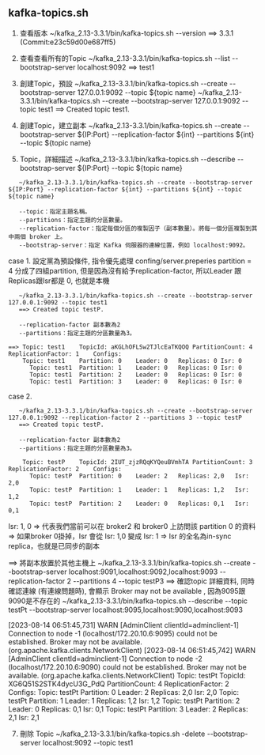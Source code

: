 ## kafka-topics.sh

1. 查看版本
   ~/kafka_2.13-3.3.1/bin/kafka-topics.sh --version
   ==> 3.3.1 (Commit:e23c59d00e687ff5)
   
2. 查看查看所有的Topic
   ~/kafka_2.13-3.3.1/bin/kafka-topics.sh --list --bootstrap-server localhost:9092
   ==> test1
   
3. 創建Topic，預設
   ~/kafka_2.13-3.3.1/bin/kafka-topics.sh --create --bootstrap-server 127.0.0.1:9092 --topic ${topic name}
   ~/kafka_2.13-3.3.1/bin/kafka-topics.sh --create --bootstrap-server 127.0.0.1:9092 --topic test1
   ==> Created topic test1.

4. 創建Topic，建立副本
~/kafka_2.13-3.3.1/bin/kafka-topics.sh --create --bootstrap-server ${IP:Port} --replication-factor ${int} --partitions ${int} --topic ${topic name}

5. Topic，詳細描述
~/kafka_2.13-3.3.1/bin/kafka-topics.sh --describe --bootstrap-server ${IP:Port}  --topic ${topic name}

```
   ~/kafka_2.13-3.3.1/bin/kafka-topics.sh --create --bootstrap-server ${IP:Port} --replication-factor ${int} --partitions ${int} --topic ${topic name}

   --topic：指定主題名稱。
   --partitions：指定主題的分區數量。
   --replication-factor：指定每個分區的複製因子（副本數量）。將每一個分區複製到其中兩個 broker 上。
   --bootstrap-server：指定 Kafka 伺服器的連線位置，例如 localhost:9092。
```

case 1. 設定黨為預設條件, 指令優先處理
confing/server.preperies 
partition = 4 
分成了四組partition, 但是因為沒有給予replication-factor, 所以Leader 跟Replicas跟Isr都是 0, 也就是本機
```
   ~/kafka_2.13-3.3.1/bin/kafka-topics.sh --create --bootstrap-server 127.0.0.1:9092 --topic test1
   ==> Created topic testP.

   --replication-factor 副本數為2
   --partitions：指定主題的分區數量為3。

==> Topic: test1	TopicId: aKGLhOFLSw2TJlcEaTKQOQ	PartitionCount: 4	ReplicationFactor: 1	Configs: 
   	Topic: test1	Partition: 0	Leader: 0	Replicas: 0	Isr: 0
	  Topic: test1	Partition: 1	Leader: 0	Replicas: 0	Isr: 0
	  Topic: test1	Partition: 2	Leader: 0	Replicas: 0	Isr: 0
	  Topic: test1	Partition: 3	Leader: 0	Replicas: 0	Isr: 0
```



case 2.
```
   ~/kafka_2.13-3.3.1/bin/kafka-topics.sh --create --bootstrap-server 127.0.0.1:9092 --replication-factor 2 --partitions 3 --topic testP
   ==> Created topic testP.

   --replication-factor 副本數為2
   --partitions：指定主題的分區數量為3。

    Topic: testP	TopicId: 2IUT_zjzRQqKYQeuBVmhTA	PartitionCount: 3	ReplicationFactor: 2	Configs: 
	  Topic: testP	Partition: 0	Leader: 2	Replicas: 2,0	Isr: 2,0
	  Topic: testP	Partition: 1	Leader: 1	Replicas: 1,2	Isr: 1,2
	  Topic: testP	Partition: 2	Leader: 0	Replicas: 0,1	Isr: 0,1
```
Isr: 1, 0 => 代表我們當前可以在 broker2 和 broker0 上訪問該 partition 0 的資料
=> 如果broker 0掛掉，Isr 會從 Isr: 1,0 變成 Isr: 1
=> Isr 的全名為in-sync replica，也就是已同步的副本



==> 將副本放置於其他主機上
     ~/kafka_2.13-3.3.1/bin/kafka-topics.sh --create --bootstrap-server localhost:9091,localhost:9092,localhost:9093 --replication-factor 2 --partitions 4 --topic testP3
==> 確認topic 詳細資料, 同時確認連線 (有連線問題時), 會顯示 Broker may not be available , 因為9095跟9090是不存在的
    ~/kafka_2.13-3.3.1/bin/kafka-topics.sh --describe --topic testPt --bootstrap-server localhost:9095,localhost:9090,localhost:9093

[2023-08-14 06:51:45,731] WARN [AdminClient clientId=adminclient-1] Connection to node -1 (localhost/172.20.10.6:9095) could not be established. Broker may not be available. (org.apache.kafka.clients.NetworkClient)
[2023-08-14 06:51:45,742] WARN [AdminClient clientId=adminclient-1] Connection to node -2 (localhost/172.20.10.6:9090) could not be established. Broker may not be available. (org.apache.kafka.clients.NetworkClient)
Topic: testPt	TopicId: XG6Q51S2STK4dycU3G_PdQ	PartitionCount: 4	ReplicationFactor: 2	Configs: 
	Topic: testPt	Partition: 0	Leader: 2	Replicas: 2,0	Isr: 2,0
	Topic: testPt	Partition: 1	Leader: 1	Replicas: 1,2	Isr: 1,2
	Topic: testPt	Partition: 2	Leader: 0	Replicas: 0,1	Isr: 0,1
	Topic: testPt	Partition: 3	Leader: 2	Replicas: 2,1	Isr: 2,1



















7. 刪除 Topic
   ~/kafka_2.13-3.3.1/bin/kafka-topics.sh -delete --bootstrap-server localhost:9092 --topic test1

